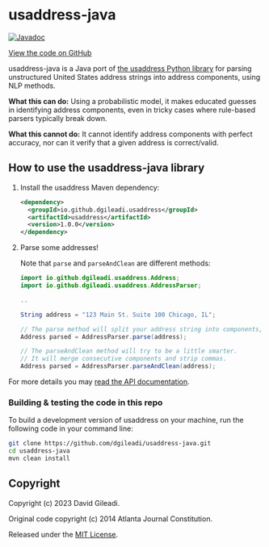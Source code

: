 # usaddress-java

[![Javadoc](https://img.shields.io/badge/JavaDoc-Online-green)](https://dgileadi.github.io/usaddress-java/javadoc/)

[View the code on GitHub](https://github.com/dgileadi/usaddress-java)

usaddress-java is a Java port of [the usaddress Python library](https://github.com/datamade/usaddress) for parsing unstructured United States address strings into address components, using NLP methods.

**What this can do:** Using a probabilistic model, it makes educated guesses in identifying address components, even in tricky cases where rule-based parsers typically break down.

**What this cannot do:** It cannot identify address components with perfect accuracy, nor can it verify that a given address is correct/valid.

## How to use the usaddress-java library

1. Install the usaddress Maven dependency:

    ```xml
    <dependency>
      <groupId>io.github.dgileadi.usaddress</groupId>
      <artifactId>usaddress</artifactId>
      <version>1.0.0</version>
    </dependency>
    ```

2. Parse some addresses!

    Note that `parse` and `parseAndClean` are different methods:

    ```java
    import io.github.dgileadi.usaddress.Address;
    import io.github.dgileadi.usaddress.AddressParser;

    ..

    String address = "123 Main St. Suite 100 Chicago, IL";

    // The parse method will split your address string into components, and label each component.
    Address parsed = AddressParser.parse(address);

    // The parseAndClean method will try to be a little smarter.
    // It will merge consecutive components and strip commas.
    Address parsed = AddressParser.parseAndClean(address);
    ```

For more details you may [read the API documentation](javadoc/).

### Building & testing the code in this repo

To build a development version of usaddress on your machine, run the following code in your command line:

```sh
git clone https://github.com/dgileadi/usaddress-java.git
cd usaddress-java
mvn clean install
```

## Copyright

Copyright (c) 2023 David Gileadi.

Original code copyright (c) 2014 Atlanta Journal Constitution.

Released under the [MIT License](https://github.com/dgileadi/usaddress-java/blob/master/LICENSE).
